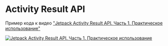 # Activity Result API

Пример кода к видео ["Jetpack Activity Result API. Часть 1. Практическое использование"](https://youtu.be/_QyufxuP4tQ)

[![Jetpack Activity Result API. Часть 1. Практическое использование](https://img.youtube.com/vi/_QyufxuP4tQ/0.jpg)](https://www.youtube.com/watch?v=_QyufxuP4tQ)